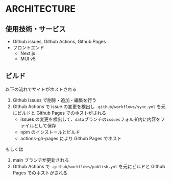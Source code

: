 # ARCHITECTURE

## 使用技術・サービス

- Github issues, Github Actions, Github Pages
- フロントエンド
  - Next.js
  - MUI v5

## ビルド

以下の流れでサイトがホストされる

1. Github Issues で削除・追加・編集を行う
2. GIthub Actions で issue の変更を検出し `.github/workflows/sync.yml` を元にビルドと Github Pages でのホストがされる
   - issues の変更を検出して、`data`ブランチの`issues`フォルダ内に内容をファイルとして保存
   - npm のインストールとビルド
   - actions-gh-pages により Github Pages でホスト

もしくは

1. main ブランチが更新される
2. GIthub Actions で `.github/workflows/publish.yml` を元にビルドと Github Pages でのホストがされる
